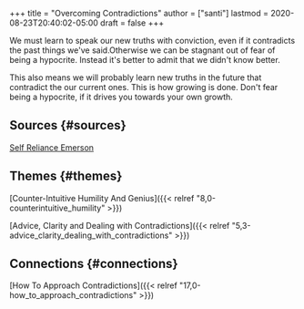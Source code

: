 +++
title = "Overcoming Contradictions"
author = ["santi"]
lastmod = 2020-08-23T20:40:02-05:00
draft = false
+++

We must learn to speak our new truths with conviction, even if it contradicts the past things we've said.Otherwise we can be stagnant out of fear of being a hypocrite. Instead it's better to admit that we didn't know better.

This also means we will probably learn new truths in the future that contradict the our current ones. This is how growing is done. Don't fear being a hypocrite, if it drives you towards your own growth.


## Sources {#sources}

[Self Reliance Emerson](https://www.youtube.com/watch?v=PwoGpCd4DQE&t=505s)


## Themes {#themes}

[Counter-Intuitive Humility And Genius]({{< relref "8,0-counterintuitive_humility" >}})

[Advice, Clarity and Dealing with Contradictions]({{< relref "5,3-advice_clarity_dealing_with_contradictions" >}})


## Connections {#connections}

[How To Approach Contradictions]({{< relref "17,0-how_to_approach_contradictions" >}})
